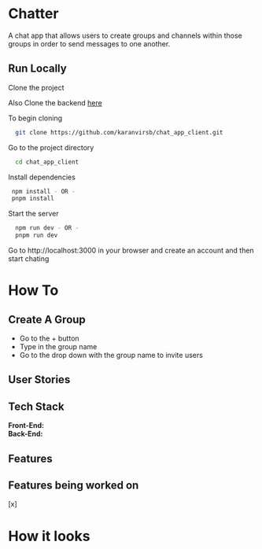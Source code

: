 # Chatter

A chat app that allows users to create groups and channels within those groups in order to send messages to one another.

## Run Locally 

Clone the project <br/>

Also Clone the backend [here](https://github.com/karanvirsb/bug_tracker_server) <br/>
<!-- Also be sure to have MongoDb can be downloaded [here]() or create an account on MongoDb Atlas [here]() -->

To begin cloning

```bash
  git clone https://github.com/karanvirsb/chat_app_client.git
```

Go to the project directory

``` bash
  cd chat_app_client
```

Install dependencies

```bash
 npm install - OR -
 pnpm install
```

Start the server 

```bash
  npm run dev - OR -
  pnpm run dev
```

Go to http://localhost:3000 in your browser and create an account and then start chating <br/>

# How To

## Create A Group
- Go to the + button 
- Type in the group name 
- Go to the drop down with the group name to invite users

## User Stories

## Tech Stack
**Front-End:**  <br/>
**Back-End:**

## Features

## Features being worked on 
[x] <br/>


# How it looks
